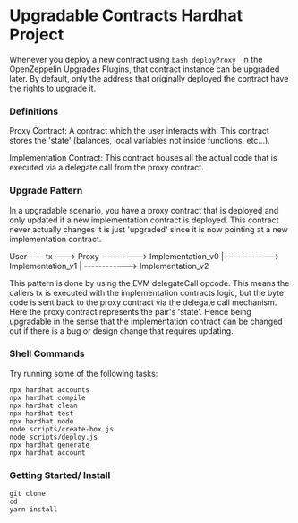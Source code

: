# Upgradable Contracts Hardhat Project

Whenever you deploy a new contract using ```bash deployProxy ``` in the OpenZeppelin Upgrades Plugins, that contract instance can be upgraded later. By default, only the address that originally deployed the contract have the rights to upgrade it.

### Definitions

Proxy Contract: A contract which the user interacts with. This contract stores the 'state' (balances, local variables not inside functions, etc...).

Implementation Contract: This contract houses all the actual code that is executed via a delegate call from the proxy contract. 

### Upgrade Pattern

In a upgradable scenario, you have a proxy contract that is deployed and only updated if a new implementation contract is deployed. This contract never actually changes it is just 'upgraded' since it is now pointing at a new implementation contract. 

User ---- tx ---> Proxy ----------> Implementation_v0
                     |
                      ------------> Implementation_v1
                     |
                      ------------> Implementation_v2

This pattern is done by using the EVM delegateCall opcode. This means the callers tx is executed with the implementation contracts logic, but the byte code is sent back to the proxy contract via the delegate call mechanism. Here the proxy contract represents the pair's 'state'. Hence being upgradable in the sense that the implementation contract can be changed out if there is a bug or design change that requires updating. 

### Shell Commands
Try running some of the following tasks:

```shell
npx hardhat accounts
npx hardhat compile
npx hardhat clean
npx hardhat test
npx hardhat node
node scripts/create-box.js
node scripts/deploy.js
npx hardhat generate
npx hardhat account
```
### Getting Started/ Install
```shell
git clone 
cd 
yarn install
```

